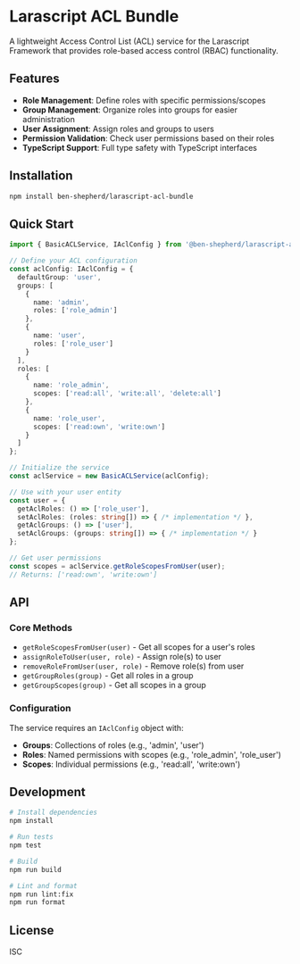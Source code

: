 # Larascript ACL Bundle

A lightweight Access Control List (ACL) service for the Larascript Framework that provides role-based access control (RBAC) functionality.

## Features

- **Role Management**: Define roles with specific permissions/scopes
- **Group Management**: Organize roles into groups for easier administration
- **User Assignment**: Assign roles and groups to users
- **Permission Validation**: Check user permissions based on their roles
- **TypeScript Support**: Full type safety with TypeScript interfaces

## Installation

```bash
npm install ben-shepherd/larascript-acl-bundle
```

## Quick Start

```typescript
import { BasicACLService, IAclConfig } from '@ben-shepherd/larascript-acl-bundle';

// Define your ACL configuration
const aclConfig: IAclConfig = {
  defaultGroup: 'user',
  groups: [
    {
      name: 'admin',
      roles: ['role_admin']
    },
    {
      name: 'user', 
      roles: ['role_user']
    }
  ],
  roles: [
    {
      name: 'role_admin',
      scopes: ['read:all', 'write:all', 'delete:all']
    },
    {
      name: 'role_user',
      scopes: ['read:own', 'write:own']
    }
  ]
};

// Initialize the service
const aclService = new BasicACLService(aclConfig);

// Use with your user entity
const user = {
  getAclRoles: () => ['role_user'],
  setAclRoles: (roles: string[]) => { /* implementation */ },
  getAclGroups: () => ['user'],
  setAclGroups: (groups: string[]) => { /* implementation */ }
};

// Get user permissions
const scopes = aclService.getRoleScopesFromUser(user);
// Returns: ['read:own', 'write:own']
```

## API

### Core Methods

- `getRoleScopesFromUser(user)` - Get all scopes for a user's roles
- `assignRoleToUser(user, role)` - Assign role(s) to user
- `removeRoleFromUser(user, role)` - Remove role(s) from user
- `getGroupRoles(group)` - Get all roles in a group
- `getGroupScopes(group)` - Get all scopes in a group

### Configuration

The service requires an `IAclConfig` object with:
- **Groups**: Collections of roles (e.g., 'admin', 'user')
- **Roles**: Named permissions with scopes (e.g., 'role_admin', 'role_user')
- **Scopes**: Individual permissions (e.g., 'read:all', 'write:own')

## Development

```bash
# Install dependencies
npm install

# Run tests
npm test

# Build
npm run build

# Lint and format
npm run lint:fix
npm run format
```

## License

ISC
